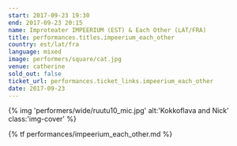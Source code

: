 ```yaml
---
start: 2017-09-23 19:30
end: 2017-09-23 20:15
name: Improteater IMPEERIUM (EST) & Each Other (LAT/FRA)
title: performances.titles.impeerium_each_other
country: est/lat/fra
language: mixed
image: performers/square/cat.jpg
venue: catherine
sold_out: false
ticket_url: performances.ticket_links.impeerium_each_other
date: 2017-09-23
---
```

{% img 'performers/wide/ruutu10_mic.jpg' alt:'Kokkoflava and Nick' class:'img-cover' %}

{% tf performances/impeerium_each_other.md %}
